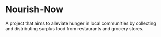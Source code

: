 # Nourish-Now
A project that aims to alleviate hunger in local communities by collecting and distributing surplus food from restaurants and grocery stores.
